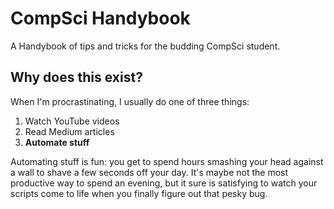 # CompSci Handybook

A Handybook of tips and tricks for the budding CompSci student.

## Why does this exist?

When I'm procrastinating, I usually do one of three things:

1. Watch YouTube videos
2. Read Medium articles
3. **Automate stuff**

Automating stuff is fun: you get to spend hours smashing your head against a wall to shave a few seconds off your day. It's maybe not the most productive way to spend an evening, but it sure is satisfying to watch your scripts come to life when you finally figure out that pesky bug.
